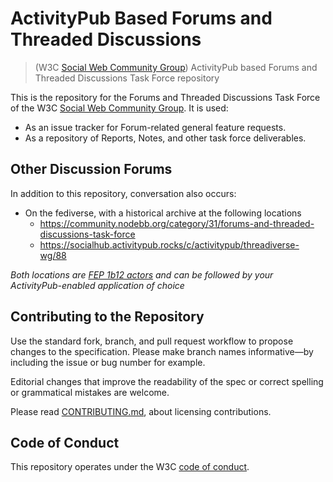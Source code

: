 #  ActivityPub Based Forums and Threaded Discussions

> (W3C [Social Web Community Group](https://www.w3.org/community/swicg/)) ActivityPub based Forums and Threaded Discussions Task Force repository

This is the repository for the Forums and Threaded Discussions Task Force of the W3C
[Social Web Community Group](https://www.w3.org/community/swicg/). It is used:

* As an issue tracker for Forum-related general feature requests.
* As a repository of Reports, Notes, and other task force deliverables.

## Other Discussion Forums

In addition to this repository, conversation also occurs:

* On the fediverse, with a historical archive at the following locations
    * https://community.nodebb.org/category/31/forums-and-threaded-discussions-task-force
    * https://socialhub.activitypub.rocks/c/activitypub/threadiverse-wg/88

*Both locations are [FEP 1b12 actors](//w3id.org/fep/1b12) and can be followed by your ActivityPub-enabled application of choice*

## Contributing to the Repository

Use the standard fork, branch, and pull request workflow to propose changes to
the specification. Please make branch names informative—by including the issue
or bug number for example.

Editorial changes that improve the readability of the spec or correct spelling
or grammatical mistakes are welcome.

Please read [CONTRIBUTING.md](CONTRIBUTING.md), about licensing contributions.

## Code of Conduct

This repository operates under the W3C [code of conduct](https://www.w3.org/Consortium/cepc/).
